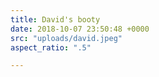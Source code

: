 ```yaml
---
title: David's booty
date: 2018-10-07 23:50:48 +0000
src: "uploads/david.jpeg"
aspect_ratio: ".5"

---
```


